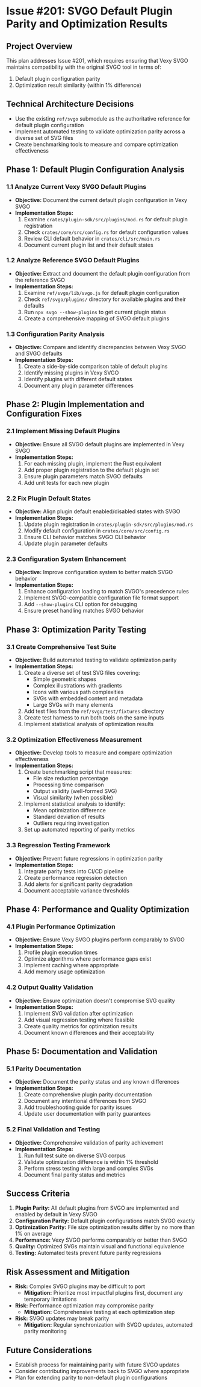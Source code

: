 # Issue #201: SVGO Default Plugin Parity and Optimization Results

## Project Overview
This plan addresses Issue #201, which requires ensuring that Vexy SVGO maintains compatibility with the original SVGO tool in terms of:
1. Default plugin configuration parity
2. Optimization result similarity (within 1% difference)

## Technical Architecture Decisions
- Use the existing `ref/svgo` submodule as the authoritative reference for default plugin configuration
- Implement automated testing to validate optimization parity across a diverse set of SVG files
- Create benchmarking tools to measure and compare optimization effectiveness

## Phase 1: Default Plugin Configuration Analysis

### 1.1 Analyze Current Vexy SVGO Default Plugins
- **Objective:** Document the current default plugin configuration in Vexy SVGO
- **Implementation Steps:**
  1. Examine `crates/plugin-sdk/src/plugins/mod.rs` for default plugin registration
  2. Check `crates/core/src/config.rs` for default configuration values
  3. Review CLI default behavior in `crates/cli/src/main.rs`
  4. Document current plugin list and their default states

### 1.2 Analyze Reference SVGO Default Plugins
- **Objective:** Extract and document the default plugin configuration from the reference SVGO
- **Implementation Steps:**
  1. Examine `ref/svgo/lib/svgo.js` for default plugin configuration
  2. Check `ref/svgo/plugins/` directory for available plugins and their defaults
  3. Run `npx svgo --show-plugins` to get current plugin status
  4. Create a comprehensive mapping of SVGO default plugins

### 1.3 Configuration Parity Analysis
- **Objective:** Compare and identify discrepancies between Vexy SVGO and SVGO defaults
- **Implementation Steps:**
  1. Create a side-by-side comparison table of default plugins
  2. Identify missing plugins in Vexy SVGO
  3. Identify plugins with different default states
  4. Document any plugin parameter differences

## Phase 2: Plugin Implementation and Configuration Fixes

### 2.1 Implement Missing Default Plugins
- **Objective:** Ensure all SVGO default plugins are implemented in Vexy SVGO
- **Implementation Steps:**
  1. For each missing plugin, implement the Rust equivalent
  2. Add proper plugin registration to the default plugin set
  3. Ensure plugin parameters match SVGO defaults
  4. Add unit tests for each new plugin

### 2.2 Fix Plugin Default States
- **Objective:** Align plugin default enabled/disabled states with SVGO
- **Implementation Steps:**
  1. Update plugin registration in `crates/plugin-sdk/src/plugins/mod.rs`
  2. Modify default configuration in `crates/core/src/config.rs`
  3. Ensure CLI behavior matches SVGO CLI behavior
  4. Update plugin parameter defaults

### 2.3 Configuration System Enhancement
- **Objective:** Improve configuration system to better match SVGO behavior
- **Implementation Steps:**
  1. Enhance configuration loading to match SVGO's precedence rules
  2. Implement SVGO-compatible configuration file format support
  3. Add `--show-plugins` CLI option for debugging
  4. Ensure preset handling matches SVGO behavior

## Phase 3: Optimization Parity Testing

### 3.1 Create Comprehensive Test Suite
- **Objective:** Build automated testing to validate optimization parity
- **Implementation Steps:**
  1. Create a diverse set of test SVG files covering:
     - Simple geometric shapes
     - Complex illustrations with gradients
     - Icons with various path complexities
     - SVGs with embedded content and metadata
     - Large SVGs with many elements
  2. Add test files from the `ref/svgo/test/fixtures` directory
  3. Create test harness to run both tools on the same inputs
  4. Implement statistical analysis of optimization results

### 3.2 Optimization Effectiveness Measurement
- **Objective:** Develop tools to measure and compare optimization effectiveness
- **Implementation Steps:**
  1. Create benchmarking script that measures:
     - File size reduction percentage
     - Processing time comparison
     - Output validity (well-formed SVG)
     - Visual similarity (when possible)
  2. Implement statistical analysis to identify:
     - Mean optimization difference
     - Standard deviation of results
     - Outliers requiring investigation
  3. Set up automated reporting of parity metrics

### 3.3 Regression Testing Framework
- **Objective:** Prevent future regressions in optimization parity
- **Implementation Steps:**
  1. Integrate parity tests into CI/CD pipeline
  2. Create performance regression detection
  3. Add alerts for significant parity degradation
  4. Document acceptable variance thresholds

## Phase 4: Performance and Quality Optimization

### 4.1 Plugin Performance Optimization
- **Objective:** Ensure Vexy SVGO plugins perform comparably to SVGO
- **Implementation Steps:**
  1. Profile plugin execution times
  2. Optimize algorithms where performance gaps exist
  3. Implement caching where appropriate
  4. Add memory usage optimization

### 4.2 Output Quality Validation
- **Objective:** Ensure optimization doesn't compromise SVG quality
- **Implementation Steps:**
  1. Implement SVG validation after optimization
  2. Add visual regression testing where feasible
  3. Create quality metrics for optimization results
  4. Document known differences and their acceptability

## Phase 5: Documentation and Validation

### 5.1 Parity Documentation
- **Objective:** Document the parity status and any known differences
- **Implementation Steps:**
  1. Create comprehensive plugin parity documentation
  2. Document any intentional differences from SVGO
  3. Add troubleshooting guide for parity issues
  4. Update user documentation with parity guarantees

### 5.2 Final Validation and Testing
- **Objective:** Comprehensive validation of parity achievement
- **Implementation Steps:**
  1. Run full test suite on diverse SVG corpus
  2. Validate optimization difference is within 1% threshold
  3. Perform stress testing with large and complex SVGs
  4. Document final parity status and metrics

## Success Criteria
1. **Plugin Parity:** All default plugins from SVGO are implemented and enabled by default in Vexy SVGO
2. **Configuration Parity:** Default plugin configurations match SVGO exactly
3. **Optimization Parity:** File size optimization results differ by no more than 1% on average
4. **Performance:** Vexy SVGO performs comparably or better than SVGO
5. **Quality:** Optimized SVGs maintain visual and functional equivalence
6. **Testing:** Automated tests prevent future parity regressions

## Risk Assessment and Mitigation
- **Risk:** Complex SVGO plugins may be difficult to port
  - **Mitigation:** Prioritize most impactful plugins first, document any temporary limitations
- **Risk:** Performance optimization may compromise parity
  - **Mitigation:** Comprehensive testing at each optimization step
- **Risk:** SVGO updates may break parity
  - **Mitigation:** Regular synchronization with SVGO updates, automated parity monitoring

## Future Considerations
- Establish process for maintaining parity with future SVGO updates
- Consider contributing improvements back to SVGO where appropriate
- Plan for extending parity to non-default plugin configurations